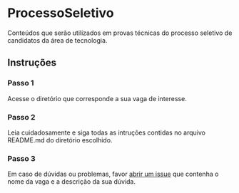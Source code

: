 # ProcessoSeletivo
Conteúdos que serão utilizados em provas técnicas do processo seletivo de candidatos da área de tecnologia.
## Instruções
### Passo 1
Acesse o diretório que corresponde a sua vaga de interesse.
### Passo 2
Leia cuidadosamente e siga todas as intruções contidas no arquivo README.md do diretório escolhido.
### Passo 3
Em caso de dúvidas ou problemas, favor [abrir um issue](https://github.com/bireme/ProcessoSeletivo/issues/new) que contenha o nome da vaga e a descrição da sua dúvida.
